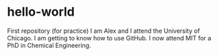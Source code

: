 # hello-world
First repository (for practice)
I am Alex and I attend the University of Chicago. I am getting to know how to use GitHub.
I now attend MIT for a PhD in Chemical Engineering.
